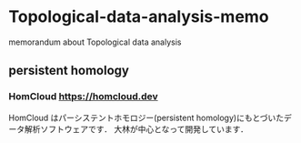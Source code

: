 # Topological-data-analysis-memo
memorandum about Topological data analysis

## persistent homology

### HomCloud https://homcloud.dev

HomCloud はパーシステントホモロジー(persistent homology)にもとづいたデータ解析ソフトウェアです． 大林が中心となって開発しています．


